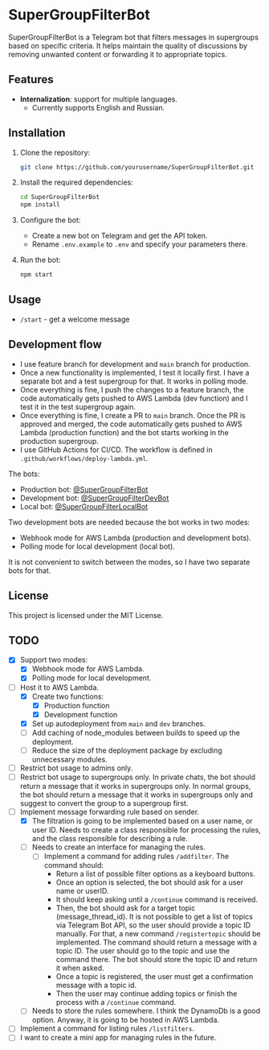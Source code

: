 # SuperGroupFilterBot

SuperGroupFilterBot is a Telegram bot that filters messages in supergroups based on specific criteria. It helps maintain the quality of discussions by removing unwanted content or forwarding it to appropriate topics.

## Features

- **Internalization**: support for multiple languages.
  - Currently supports English and Russian.

## Installation

1. Clone the repository:

   ```bash
   git clone https://github.com/yourusername/SuperGroupFilterBot.git
   ```

2. Install the required dependencies:

   ```bash
   cd SuperGroupFilterBot
   npm install
   ```

3. Configure the bot:

   - Create a new bot on Telegram and get the API token.
   - Rename `.env.example` to `.env` and specify your parameters there.

4. Run the bot:

   ```bash
   npm start
   ```

## Usage

- `/start` - get a welcome message

## Development flow

- I use feature branch for development and `main` branch for production.
- Once a new functionality is implemented, I test it locally first. I have a separate bot and a test supergroup for that. It works in polling mode.
- Once everything is fine, I push the changes to a feature branch, the code automatically gets pushed to AWS Lambda (dev function) and I test it in the test supergroup again.
- Once everything is fine, I create a PR to `main` branch. Once the PR is approved and merged, the code automatically gets pushed to AWS Lambda (production function) and the bot starts working in the production supergroup.
- I use GitHub Actions for CI/CD. The workflow is defined in `.github/workflows/deploy-lambda.yml`.

The bots:
- Production bot: [@SuperGroupFilterBot](https://t.me/SuperGroupFilterBot)
- Development bot: [@SuperGroupFilterDevBot](https://t.me/SuperGroupFilterDevBot)
- Local bot: [@SuperGroupFilterLocalBot](https://t.me/SuperGroupFilterLocalBot)

Two development bots are needed because the bot works in two modes:
- Webhook mode for AWS Lambda (production and development bots).
- Polling mode for local development (local bot).

It is not convenient to switch between the modes, so I have two separate bots for that.

## License

This project is licensed under the MIT License.

## TODO
- [x] Support two modes:
  - [x] Webhook mode for AWS Lambda.
  - [x] Polling mode for local development.
- [ ] Host it to AWS Lambda.
    - [x] Create two functions:
        - [x] Production function
        - [x] Development function
    - [x] Set up autodeployment from `main` and `dev` branches.
    - [ ] Add caching of node_modules between builds to speed up the deployment.
    - [ ] Reduce the size of the deployment package by excluding unnecessary modules.
- [ ] Restrict bot usage to admins only.
- [ ] Restrict bot usage to supergroups only. In private chats, the bot should return a message that it works in supergroups only. In normal groups, the bot should return a message that it works in supergroups only and suggest to convert the group to a supergroup first.
- [ ] Implement message forwarding rule based on sender.
    - [x] The filtration is going to be implemented based on a user name, or user ID. Needs to create a class responsible for processing the rules, and the class responsible for describing a rule.
    - [ ] Needs to create an interface for managing the rules.
        - [ ] Implement a command for adding rules `/addfilter`. The command should:
            - Return a list of possible filter options as a keyboard buttons.
            - Once an option is selected, the bot should ask for a user name or userID.
            - It should keep asking until a `/continue` command is received.
            - Then, the bot should ask for a target topic (message_thread_id). It is not possible to get a list of topics via Telegram Bot API, so the user should provide a topic ID manually. For that, a new command `/registertopic` should be implemented. The command should return a message with a topic ID. The user should go to the topic and use the command there. The bot should store the topic ID and return it when asked.
            - Once a topic is registered, the user must get a confirmation message with a topic id.
            - Then the user may continue adding topics or finish the process with a `/continue` command.
    - [ ] Needs to store the rules somewhere. I think the DynamoDb is a good option. Anyway, it is going to be hosted in AWS Lambda.
- [ ] Implement a command for listing rules `/listfilters`.
- [ ] I want to create a mini app for managing rules in the future.